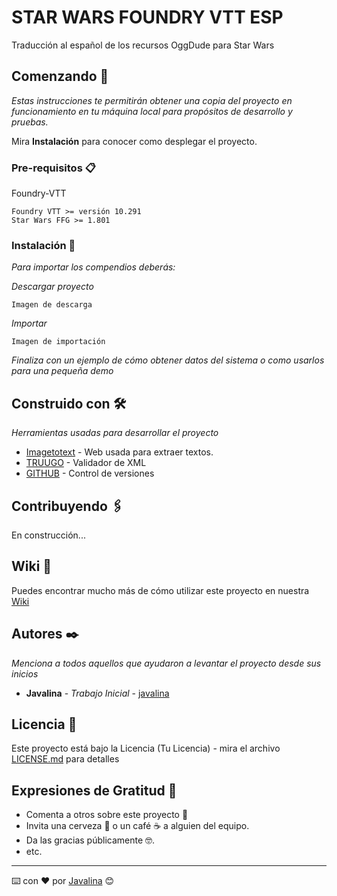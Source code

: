 
# STAR WARS FOUNDRY VTT ESP

Traducción al español de los recursos OggDude para Star Wars

## Comenzando 🚀

_Estas instrucciones te permitirán obtener una copia del proyecto en funcionamiento en tu máquina local para propósitos de desarrollo y pruebas._

Mira **Instalación** para conocer como desplegar el proyecto.


### Pre-requisitos 📋

Foundry-VTT

```
Foundry VTT >= versión 10.291
Star Wars FFG >= 1.801
```

### Instalación 🔧

_Para importar los compendios deberás:_

_Descargar proyecto_

```
Imagen de descarga
```

_Importar_

```
Imagen de importación
```

_Finaliza con un ejemplo de cómo obtener datos del sistema o como usarlos para una pequeña demo_

## Construido con 🛠️

_Herramientas usadas para desarrollar el proyecto_

* [Imagetotext](https://www.imagetotext.io/) - Web usada para extraer textos.
* [TRUUGO](https://www.truugo.com/xml_validator/) - Validador de XML
* [GITHUB](https://rometools.github.io/rome/) - Control de versiones

## Contribuyendo 🖇️
 
En construcción...

## Wiki 📖

Puedes encontrar mucho más de cómo utilizar este proyecto en nuestra [Wiki](https://github.com/tu/proyecto/wiki)

## Autores ✒️

_Menciona a todos aquellos que ayudaron a levantar el proyecto desde sus inicios_

* **Javalina** - *Trabajo Inicial* - [javalina](https://github.com/javalina)

## Licencia 📄

Este proyecto está bajo la Licencia (Tu Licencia) - mira el archivo [LICENSE.md](LICENSE.md) para detalles

## Expresiones de Gratitud 🎁

* Comenta a otros sobre este proyecto 📢
* Invita una cerveza 🍺 o un café ☕ a alguien del equipo. 
* Da las gracias públicamente 🤓.
* etc.



---
⌨️ con ❤️ por [Javalina](https://github.com/javalina) 😊
